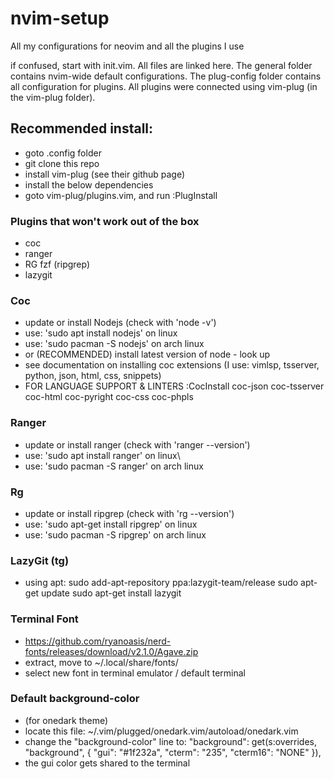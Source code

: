 # nvim-setup
All my configurations for neovim and all the plugins I use

if confused, start with init.vim. All files are linked here. The general folder contains
nvim-wide default configurations. The plug-config folder contains all configuration
for plugins. All plugins were connected using vim-plug (in the vim-plug folder).

## Recommended install:
- goto .config folder
- git clone this repo
- install vim-plug (see their github page)
- install the below dependencies
- goto vim-plug/plugins.vim, and run :PlugInstall

### Plugins that won't work out of the box
- coc
- ranger
- RG fzf (ripgrep)
- lazygit

### Coc
- update or install Nodejs (check with 'node -v')
- use: 'sudo apt install nodejs' on linux
- use: 'sudo pacman -S nodejs' on arch linux
- or (RECOMMENDED) install latest version of node - look up
- see documentation on installing coc extensions (I use: vimlsp, tsserver, python, json, html, css, snippets)
- FOR LANGUAGE SUPPORT & LINTERS :CocInstall coc-json coc-tsserver coc-html coc-pyright coc-css coc-phpls

### Ranger
- update or install ranger (check with 'ranger --version')
- use: 'sudo apt install ranger' on linux\
- use: 'sudo pacman -S ranger' on arch linux

### Rg
- update or install ripgrep (check with 'rg --version')
- use: 'sudo apt-get install ripgrep' on linux
- use: 'sudo pacman -S ripgrep' on arch linux

### LazyGit (<leader>tg)
- using apt:
sudo add-apt-repository ppa:lazygit-team/release
sudo apt-get update
sudo apt-get install lazygit

### Terminal Font
- https://github.com/ryanoasis/nerd-fonts/releases/download/v2.1.0/Agave.zip
- extract, move to ~/.local/share/fonts/
- select new font in terminal emulator / default terminal

### Default background-color
- (for onedark theme)
- locate this file: ~/.vim/plugged/onedark.vim/autoload/onedark.vim
- change the "background-color" line to: "background": get(s:overrides, "background", { "gui": "#1f232a", "cterm": "235", "cterm16": "NONE" }),
- the gui color gets shared to the terminal
